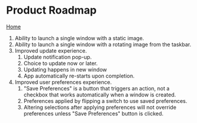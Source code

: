 # Product Roadmap
[Home](../README.md)
1. Ability to launch a single window with a static image.
1. Ability to launch a single window with a rotating image from the taskbar.
1. Improved update experience.
    1. Update notification pop-up.
    1. Choice to update now or later.
    1. Updating happens in new window
    1. App automatically re-starts upon completion.
1. Improved user preferences experience.
    1. "Save Preferences" is a button that triggers an action, not a checkbox that works automatically when a window is created.
    1. Preferences applied by flipping a switch to use saved preferences.
    1. Altering selections after applying preferences will not override preferences unless "Save Preferences" button is clicked.